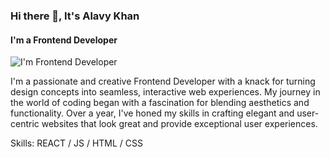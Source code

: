 ### Hi there 👋, It's Alavy Khan
#### I'm a Frontend Developer
![I'm Frontend Developer]([https://i.ibb.co/sqXBZkv/git-banner.png](https://i.ibb.co/cw26xRJ/alavykhan-gitbanner.jpg))

I'm a passionate and creative Frontend Developer with a knack for turning design concepts into seamless, interactive web experiences. My journey in the world of coding began with a fascination for blending aesthetics and functionality. Over a year, I've honed my skills in crafting elegant and user-centric websites that look great and provide exceptional user experiences.

Skills: REACT / JS / HTML / CSS












